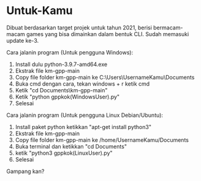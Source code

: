 # Untuk-Kamu
Dibuat berdasarkan target projek untuk tahun 2021, berisi bermacam-macam games yang bisa dimainkan dalam bentuk CLI. Sudah memasuki update ke-3.

Cara jalanin program (Untuk pengguna Windows):

1. Install dulu python-3.9.7-amd64.exe
2. Ekstrak file km-gpp-main
3. Copy file folder km-gpp-main ke C:\Users\UsernameKamu\Documents
4. Buka cmd dengan cara, tekan windows + r ketik cmd
5. Ketik "cd Documents\km-gpp-main"
6. Ketik "python gppkok(WindowsUser).py"
7. Selesai

Cara jalanin program (Untuk pengguna Linux Debian/Ubuntu):

1. Install paket python ketikkan "apt-get install python3"
2. Ekstrak file km-gpp-main
3. Copy file folder km-gpp-main ke /home/UsernameKamu/Documents
4. Buka terminal dan ketikkan "cd Documents"
5. ketik "python3 gppkok(LinuxUser).py"
6. Selesai

Gampang kan?
